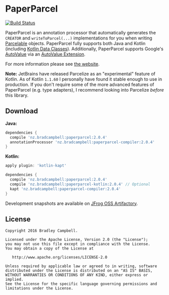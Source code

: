 # PaperParcel

[![Build Status](https://travis-ci.org/grandstaish/paperparcel.svg?branch=master)](https://travis-ci.org/grandstaish/paperparcel)

PaperParcel is an annotation processor that automatically generates the `CREATOR` and `writeToParcel(...)` implementations for you when writing [Parcelable](http://developer.android.com/intl/es/reference/android/os/Parcelable.html) objects. PaperParcel fully supports both Java and Kotlin (including [Kotlin Data Classes](https://kotlinlang.org/docs/reference/data-classes.html)). Additionally, PaperParcel supports Google's [AutoValue](https://github.com/google/auto/tree/master/value) via an [AutoValue Extension](http://jakewharton.com/presentation/2016-03-08-ny-android-meetup/).

For more information please see [the website](http://grandstaish.github.io/paperparcel/).

**Note:** JetBrains have released Parcelize as an "experimental" feature of Kotlin. As of Kotlin `1.1.60` I personally have found it stable enough to use in production. If you don't require some of the more advanced features of PaperParcel (e.g. type adapters), I recommend looking into Parcelize _before_ this library. 

## Download

**Java:**

```groovy
dependencies {
  compile 'nz.bradcampbell:paperparcel:2.0.4'
  annotationProcessor 'nz.bradcampbell:paperparcel-compiler:2.0.4'
}
```

**Kotlin:**
```groovy
apply plugin: 'kotlin-kapt'

dependencies {
  compile 'nz.bradcampbell:paperparcel:2.0.4'
  compile 'nz.bradcampbell:paperparcel-kotlin:2.0.4' // Optional
  kapt 'nz.bradcampbell:paperparcel-compiler:2.0.4'
}
```

Development snapshots are available on [JFrog OSS Artifactory](https://oss.jfrog.org/oss-snapshot-local).

## License
    Copyright 2016 Bradley Campbell.
    
    Licensed under the Apache License, Version 2.0 (the "License");
    you may not use this file except in compliance with the License.
    You may obtain a copy of the License at

       http://www.apache.org/licenses/LICENSE-2.0

    Unless required by applicable law or agreed to in writing, software
    distributed under the License is distributed on an "AS IS" BASIS,
    WITHOUT WARRANTIES OR CONDITIONS OF ANY KIND, either express or implied.
    See the License for the specific language governing permissions and
    limitations under the License.
